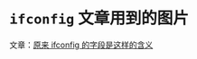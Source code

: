 # `ifconfig` 文章用到的图片

文章：[原来 ifconfig 的字段是这样的含义](https://github.com/vikyd/note/blob/master/ifconfig.md)
